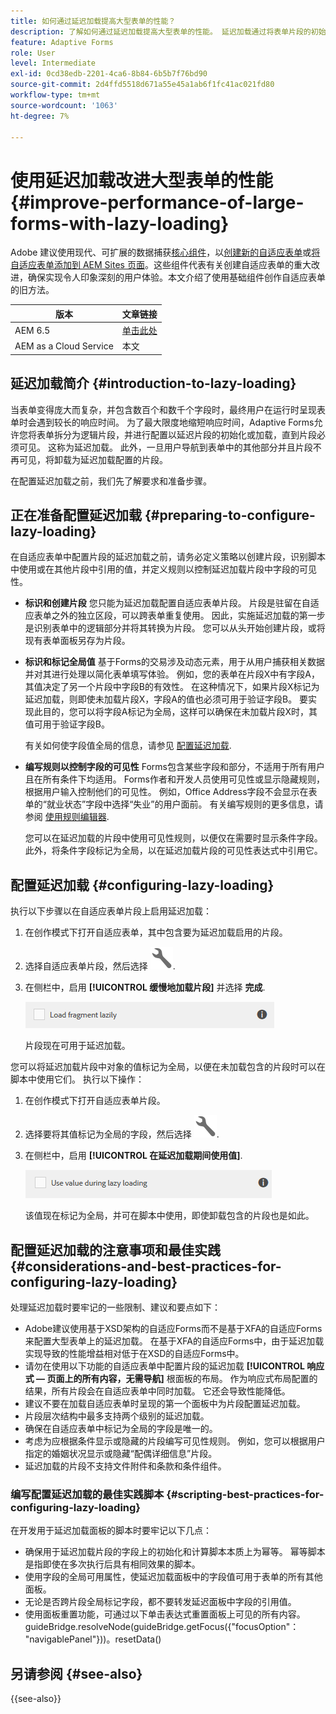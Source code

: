```yaml
---
title: 如何通过延迟加载提高大型表单的性能？
description: 了解如何通过延迟加载提高大型表单的性能。 延迟加载通过将表单片段的初始化和加载推迟到它们可见之前，显着提高了大型复杂自适应Forms的性能。
feature: Adaptive Forms
role: User
level: Intermediate
exl-id: 0cd38edb-2201-4ca6-8b84-6b5b7f76bd90
source-git-commit: 2d4ffd5518d671a55e45a1ab6f1fc41ac021fd80
workflow-type: tm+mt
source-wordcount: '1063'
ht-degree: 7%

---
```


# 使用延迟加载改进大型表单的性能{#improve-performance-of-large-forms-with-lazy-loading}

<span class="preview">Adobe 建议使用现代、可扩展的数据捕获[核心组件](https://experienceleague.adobe.com/docs/experience-manager-core-components/using/adaptive-forms/introduction.html)，以[创建新的自适应表单](/help/forms/creating-adaptive-form-core-components.md)或[将自适应表单添加到 AEM Sites 页面](/help/forms/create-or-add-an-adaptive-form-to-aem-sites-page.md)。这些组件代表有关创建自适应表单的重大改进，确保实现令人印象深刻的用户体验。本文介绍了使用基础组件创作自适应表单的旧方法。</span>

| 版本 | 文章链接 |
| -------- | ---------------------------- |
| AEM 6.5 | [单击此处](https://experienceleague.adobe.com/docs/experience-manager-65/forms/adaptive-forms-advanced-authoring/lazy-loading-adaptive-forms.html) |
| AEM as a Cloud Service | 本文 |


## 延迟加载简介 {#introduction-to-lazy-loading}

当表单变得庞大而复杂，并包含数百个和数千个字段时，最终用户在运行时呈现表单时会遇到较长的响应时间。 为了最大限度地缩短响应时间，Adaptive Forms允许您将表单拆分为逻辑片段，并进行配置以延迟片段的初始化或加载，直到片段必须可见。 这称为延迟加载。 此外，一旦用户导航到表单中的其他部分并且片段不再可见，将卸载为延迟加载配置的片段。

在配置延迟加载之前，我们先了解要求和准备步骤。

## 正在准备配置延迟加载 {#preparing-to-configure-lazy-loading}

在自适应表单中配置片段的延迟加载之前，请务必定义策略以创建片段，识别脚本中使用或在其他片段中引用的值，并定义规则以控制延迟加载片段中字段的可见性。

* **标识和创建片段**
您只能为延迟加载配置自适应表单片段。 片段是驻留在自适应表单之外的独立区段，可以跨表单重复使用。 因此，实施延迟加载的第一步是识别表单中的逻辑部分并将其转换为片段。 您可以从头开始创建片段，或将现有表单面板另存为片段。

  <!--For more information about creating fragments, see [Adaptive Form Fragments](adaptive-form-fragments.md).-->

* **标识和标记全局值**
基于Forms的交易涉及动态元素，用于从用户捕获相关数据并对其进行处理以简化表单填写体验。 例如，您的表单在片段X中有字段A，其值决定了另一个片段中字段B的有效性。 在这种情况下，如果片段X标记为延迟加载，则即使未加载片段X，字段A的值也必须可用于验证字段B。 要实现此目的，您可以将字段A标记为全局，这样可以确保在未加载片段X时，其值可用于验证字段B。

  有关如何使字段值全局的信息，请参见 [配置延迟加载](lazy-loading-adaptive-forms.md#p-configuring-lazy-loading-p).

* **编写规则以控制字段的可见性**
Forms包含某些字段和部分，不适用于所有用户且在所有条件下均适用。 Forms作者和开发人员使用可见性或显示隐藏规则，根据用户输入控制他们的可见性。 例如，Office Address字段不会显示在表单的“就业状态”字段中选择“失业”的用户面前。 有关编写规则的更多信息，请参阅 [使用规则编辑器](rule-editor.md).

  您可以在延迟加载的片段中使用可见性规则，以便仅在需要时显示条件字段。 此外，将条件字段标记为全局，以在延迟加载片段的可见性表达式中引用它。

## 配置延迟加载 {#configuring-lazy-loading}

执行以下步骤以在自适应表单片段上启用延迟加载：

1. 在创作模式下打开自适应表单，其中包含要为延迟加载启用的片段。
1. 选择自适应表单片段，然后选择 ![配置](assets/configure-icon.svg).
1. 在侧栏中，启用 **[!UICONTROL 缓慢地加载片段]** 并选择 **完成**.

   ![为自适应表单片段启用延迟加载](assets/lazy-loading-fragment.png)

   片段现在可用于延迟加载。

您可以将延迟加载片段中对象的值标记为全局，以便在未加载包含的片段时可以在脚本中使用它们。 执行以下操作：

1. 在创作模式下打开自适应表单片段。
1. 选择要将其值标记为全局的字段，然后选择 ![配置](assets/configure-icon.svg).
1. 在侧栏中，启用 **[!UICONTROL 在延迟加载期间使用值]**.

   ![侧栏中的延迟加载字段](assets/enable-lazy-loading.png)

   该值现在标记为全局，并可在脚本中使用，即使卸载包含的片段也是如此。

## 配置延迟加载的注意事项和最佳实践 {#considerations-and-best-practices-for-configuring-lazy-loading}

处理延迟加载时要牢记的一些限制、建议和要点如下：

* Adobe建议使用基于XSD架构的自适应Forms而不是基于XFA的自适应Forms来配置大型表单上的延迟加载。 在基于XFA的自适应Forms中，由于延迟加载实现导致的性能增益相对低于在XSD的自适应Forms中。
* 请勿在使用以下功能的自适应表单中配置片段的延迟加载 **[!UICONTROL 响应式 — 页面上的所有内容，无需导航]** 根面板的布局。 作为响应式布局配置的结果，所有片段会在自适应表单中同时加载。 它还会导致性能降低。
* 建议不要在加载自适应表单时呈现的第一个面板中为片段配置延迟加载。
* 片段层次结构中最多支持两个级别的延迟加载。
* 确保在自适应表单中标记为全局的字段是唯一的。
* 考虑为应根据条件显示或隐藏的片段编写可见性规则。 例如，您可以根据用户指定的婚姻状况显示或隐藏“配偶详细信息”片段。
* 延迟加载的片段不支持文件附件和条款和条件组件。

### 编写配置延迟加载的最佳实践脚本 {#scripting-best-practices-for-configuring-lazy-loading}

在开发用于延迟加载面板的脚本时要牢记以下几点：

* 确保用于延迟加载片段的字段上的初始化和计算脚本本质上为幂等。 幂等脚本是指即使在多次执行后具有相同效果的脚本。
* 使用字段的全局可用属性，使延迟加载面板中的字段值可用于表单的所有其他面板。
* 无论是否跨片段全局标记字段，都不要转发延迟面板中字段的引用值。
* 使用面板重置功能，可通过以下单击表达式重置面板上可见的所有内容。\
  guideBridge.resolveNode(guideBridge.getFocus({&quot;focusOption&quot;： &quot;navigablePanel&quot;}))。resetData()


## 另请参阅 {#see-also}

{{see-also}}